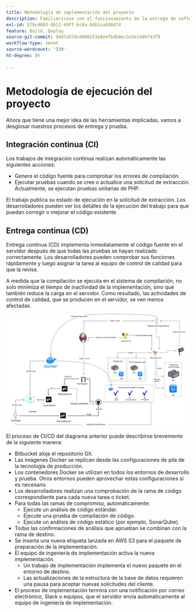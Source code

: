 ```yaml
---
title: Metodología de implementación del proyecto
description: Familiarícese con el funcionamiento de la entrega de software de Adobe Commerce.
exl-id: 579cd083-8b12-49ff-bc8a-8db1ca588d74
feature: Build, Deploy
source-git-commit: 94d7a57dcd006251e8eefbdb4ec3a5e140bf43f9
workflow-type: tm+mt
source-wordcount: '339'
ht-degree: 0%

---
```


# Metodología de ejecución del proyecto

Ahora que tiene una mejor idea de las herramientas implicadas, vamos a desglosar nuestros procesos de entrega y prueba.

## Integración continua (CI)

Los trabajos de integración continua realizan automáticamente las siguientes acciones:

- Genere el código fuente para comprobar los errores de compilación.
- Ejecutar pruebas cuando se cree o actualice una solicitud de extracción. Actualmente, se ejecutan pruebas unitarias de PHP.

El trabajo publica su estado de ejecución en la solicitud de extracción. Los desarrolladores pueden ver los detalles de la ejecución del trabajo para que puedan corregir o mejorar el código existente.

## Entrega continua (CD)

Entrega continua (CD) implementa inmediatamente el código fuente en el servidor después de que todas las pruebas se hayan realizado correctamente. Los desarrolladores pueden comprobar sus funciones rápidamente y luego asignar la tarea al equipo de control de calidad para que la revise.

A medida que la compilación se ejecuta en el sistema de compilación, no solo minimiza el tiempo de inactividad de la implementación, sino que también reduce la carga en el servidor. Como resultado, las actividades de control de calidad, que se producen en el servidor, se ven menos afectadas.

![Infografía de entrega continua](../../assets/playbooks/cicd.svg)

El proceso de CI/CD del diagrama anterior puede describirse brevemente de la siguiente manera:

- Bitbucket aloja el repositorio Git.
- Las imágenes Docker se replican desde las configuraciones de pila de la tecnología de producción.
- Los contenedores Docker se utilizan en todos los entornos de desarrollo y prueba. Otros entornos pueden aprovechar estas configuraciones si es necesario.
- Los desarrolladores realizan una comprobación de la rama de código correspondiente para cada nueva tarea o ticket.
- Para todas las ramas de compromiso, automáticamente:
   - Ejecute un análisis de código estándar.
   - Ejecute una prueba de compilación de código.
   - Ejecute un análisis de código estático (por ejemplo, SonarQube).
- Todas las confirmaciones de análisis que aprueban se combinan con la rama de destino.
- Se inserta una nueva etiqueta lanzada en AWS S3 para el paquete de preparación de la implementación.
- El equipo de ingeniería de implementación activa la nueva implementación.
   - Un trabajo de implementación implementa el nuevo paquete en el entorno de destino.
   - Las actualizaciones de la estructura de la base de datos requieren una pausa para aceptar nuevas solicitudes del cliente.
- El proceso de implementación termina con una notificación por correo electrónico, Slack o equipos, que el servidor envía automáticamente al equipo de ingeniería de implementación.
